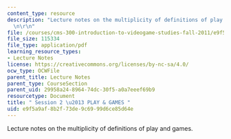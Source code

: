 ```yaml
---
content_type: resource
description: "Lecture notes on the multiplicity of definitions of play and games.\r\
  \n\r\n"
file: /courses/cms-300-introduction-to-videogame-studies-fall-2011/e9f5a9af8b2f73de9c6999d6ce85d64e_MITCMS_300F11_session_2.pdf
file_size: 115334
file_type: application/pdf
learning_resource_types:
- Lecture Notes
license: https://creativecommons.org/licenses/by-nc-sa/4.0/
ocw_type: OCWFile
parent_title: Lecture Notes
parent_type: CourseSection
parent_uid: 29958a24-8964-74dc-30f5-a0a7eeef69b9
resourcetype: Document
title: " Session 2 \u2013 PLAY & GAMES "
uid: e9f5a9af-8b2f-73de-9c69-99d6ce85d64e
---
```

Lecture notes on the multiplicity of definitions of play and games.


